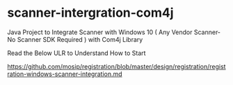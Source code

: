 # scanner-intergration-com4j
Java Project to Integrate Scanner with Windows 10 ( Any Vendor Scanner- No Scanner SDK Required ) with Com4j Library

Read the Below ULR to Understand How to Start

https://github.com/mosip/registration/blob/master/design/registration/registration-windows-scanner-integration.md
